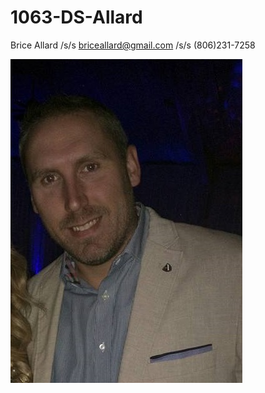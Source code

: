 # 1063-DS-Allard

Brice Allard /s/s
briceallard@gmail.com /s/s
(806)231-7258

![Brice Allard](/bricePic.jpg)
